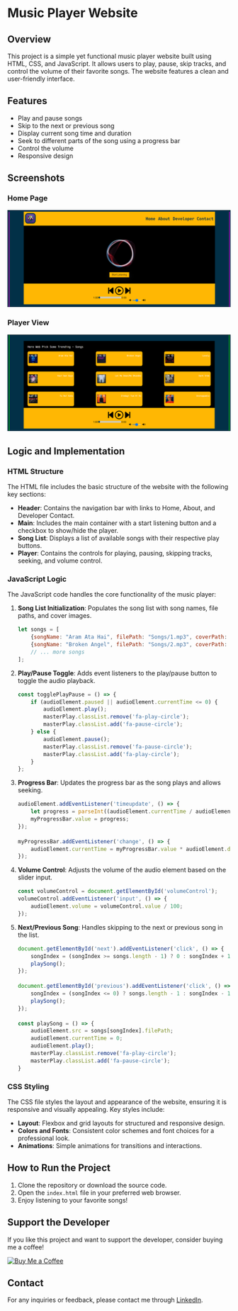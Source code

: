 # Music Player Website

## Overview

This project is a simple yet functional music player website built using HTML, CSS, and JavaScript. It allows users to play, pause, skip tracks, and control the volume of their favorite songs. The website features a clean and user-friendly interface.

## Features

- Play and pause songs
- Skip to the next or previous song
- Display current song time and duration
- Seek to different parts of the song using a progress bar
- Control the volume
- Responsive design

## Screenshots

### Home Page
![Home Page](screenshots/home_page.png)

### Player View
![Player View](screenshots/player_view.png)

## Logic and Implementation

### HTML Structure

The HTML file includes the basic structure of the website with the following key sections:

- **Header**: Contains the navigation bar with links to Home, About, and Developer Contact.
- **Main**: Includes the main container with a start listening button and a checkbox to show/hide the player.
- **Song List**: Displays a list of available songs with their respective play buttons.
- **Player**: Contains the controls for playing, pausing, skipping tracks, seeking, and volume control.

### JavaScript Logic

The JavaScript code handles the core functionality of the music player:

1. **Song List Initialization**: Populates the song list with song names, file paths, and cover images.

    ```javascript
    let songs = [
        {songName: "Aram Ata Hai", filePath: "Songs/1.mp3", coverPath: "covers/1.jpg"},
        {songName: "Broken Angel", filePath: "Songs/2.mp3", coverPath: "covers/2.jpg"},
        // ... more songs
    ];
    ```

2. **Play/Pause Toggle**: Adds event listeners to the play/pause button to toggle the audio playback.

    ```javascript
    const togglePlayPause = () => {
        if (audioElement.paused || audioElement.currentTime <= 0) {
            audioElement.play();
            masterPlay.classList.remove('fa-play-circle');
            masterPlay.classList.add('fa-pause-circle');
        } else {
            audioElement.pause();
            masterPlay.classList.remove('fa-pause-circle');
            masterPlay.classList.add('fa-play-circle');
        }
    };
    ```

3. **Progress Bar**: Updates the progress bar as the song plays and allows seeking.

    ```javascript
    audioElement.addEventListener('timeupdate', () => { 
        let progress = parseInt((audioElement.currentTime / audioElement.duration) * 100); 
        myProgressBar.value = progress;
    });

    myProgressBar.addEventListener('change', () => {
        audioElement.currentTime = myProgressBar.value * audioElement.duration / 100;
    });
    ```

4. **Volume Control**: Adjusts the volume of the audio element based on the slider input.

    ```javascript
    const volumeControl = document.getElementById('volumeControl');
    volumeControl.addEventListener('input', () => {
        audioElement.volume = volumeControl.value / 100;
    });
    ```

5. **Next/Previous Song**: Handles skipping to the next or previous song in the list.

    ```javascript
    document.getElementById('next').addEventListener('click', () => {
        songIndex = (songIndex >= songs.length - 1) ? 0 : songIndex + 1;
        playSong();
    });

    document.getElementById('previous').addEventListener('click', () => {
        songIndex = (songIndex <= 0) ? songs.length - 1 : songIndex - 1;
        playSong();
    });

    const playSong = () => {
        audioElement.src = songs[songIndex].filePath;
        audioElement.currentTime = 0;
        audioElement.play();
        masterPlay.classList.remove('fa-play-circle');
        masterPlay.classList.add('fa-pause-circle');
    }
    ```

### CSS Styling

The CSS file styles the layout and appearance of the website, ensuring it is responsive and visually appealing. Key styles include:

- **Layout**: Flexbox and grid layouts for structured and responsive design.
- **Colors and Fonts**: Consistent color schemes and font choices for a professional look.
- **Animations**: Simple animations for transitions and interactions.

## How to Run the Project

1. Clone the repository or download the source code.
2. Open the `index.html` file in your preferred web browser.
3. Enjoy listening to your favorite songs!

## Support the Developer

If you like this project and want to support the developer, consider buying me a coffee!

[![Buy Me a Coffee](https://www.buymeacoffee.com/assets/img/custom_images/orange_img.png)](https://www.buymeacoffee.com/rafaymemon)

## Contact

For any inquiries or feedback, please contact me through [LinkedIn](https://www.linkedin.com/in/rafay-memon-930190253/).

